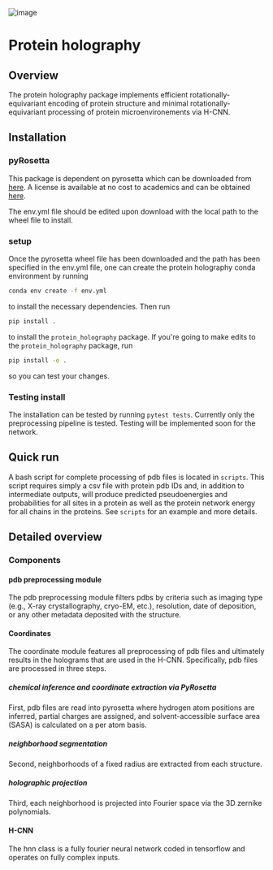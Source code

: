 

![image](https://user-images.githubusercontent.com/16233540/197881942-d5de8f34-9aa6-4c83-aba1-53efa27293c5.png)

# Protein holography

## Overview

The protein holography package implements efficient rotationally-equivariant encoding of protein structure and minimal rotationally-equivariant processing of protein microenvironements via H-CNN. 

## Installation

### pyRosetta

This package is dependent on pyrosetta which can be downloaded from [here](https://www.pyrosetta.org/downloads#h.6vttn15ac69d). A license is available at no cost to academics and can be obtained [here](https://www.pyrosetta.org/home/licensing-pyrosetta).

The env.yml file should be edited upon download with the local path to the wheel file to install.

### setup

Once the pyrosetta wheel file has been downloaded and the path has been specified in the env.yml file, one can create the protein holography conda environment by running

```bash
conda env create -f env.yml
```

to install the necessary dependencies.
Then run

```bash
pip install .
```

to install the `protein_holography` package.
If you're going to make edits to the `protein_holography` package, run

```bash
pip install -e .
```

so you can test your changes.

### Testing install

The installation can be tested by running `pytest tests`. Currently only the preprocessing pipeline is tested. Testing will be implemented soon for the network.

## Quick run

A bash script for complete processing of pdb files is located in `scripts`. This script requires simply a csv file with protein pdb IDs and, in addition to intermediate outputs, will produce predicted pseudoenergies and probabilities for all sites in a protein as well as the protein network energy for all chains in the proteins. See `scripts` for an example and more details.

## Detailed overview

### Components

#### pdb preprocessing module

The pdb preprocessing module filters pdbs by criteria such as imaging type (e.g., X-ray crystallography, cryo-EM, etc.), resolution, date of deposition, or any other metadata deposited with the structure.

#### Coordinates
The coordinate module features all preprocessing of pdb files and ultimately results in the holograms that are used in the H-CNN. Specifically, pdb files are processed in three steps. 
##### chemical inference and coordinate extraction via PyRosetta
First, pdb files are read into pyrosetta where hydrogen atom positions are inferred, partial charges are assigned, and solvent-accessible surface area (SASA) is calculated on a per atom basis.
##### neighborhood segmentation
Second, neighborhoods of a fixed radius are extracted from each structure. 
##### holographic projection
Third, each neighborhood is projected into Fourier space via the 3D zernike polynomials. 

#### H-CNN

The hnn class is a fully fourier neural network coded in tensorflow and operates on fully complex inputs.


